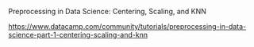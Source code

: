 Preprocessing in Data Science: Centering, Scaling, and KNN

https://www.datacamp.com/community/tutorials/preprocessing-in-data-science-part-1-centering-scaling-and-knn